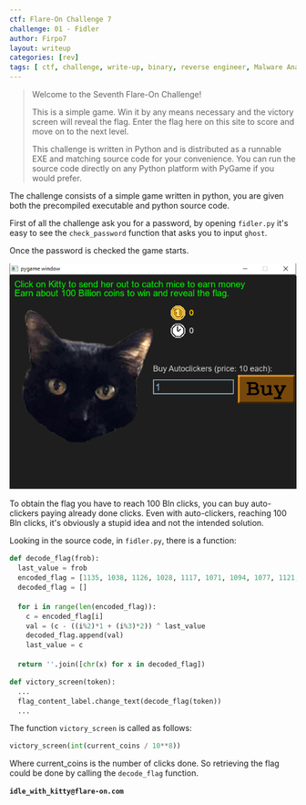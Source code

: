 ```yaml
---
ctf: Flare-On Challenge 7
challenge: 01 - Fidler
author: Firpo7
layout: writeup
categories: [rev]
tags: [ ctf, challenge, write-up, binary, reverse engineer, Malware Analysis]
---
```


> Welcome to the Seventh Flare-On Challenge!
>
> This is a simple game. Win it by any means necessary and the victory screen will reveal the flag. Enter the flag here on this site to score and move on to the next level.
>
> This challenge is written in Python and is distributed as a runnable EXE and matching source code for your convenience. You can run the source code directly on any Python platform with PyGame if you would prefer.


The challenge consists of a simple game written in python, you are given both the precompiled executable and python source code.

First of all the challenge ask you for a password, by opening ```fidler.py``` it's easy to see the ```check_password``` function that asks you to input ```ghost```.

Once the password is checked the game starts.

![Game Screenshot](img/game.png)

To obtain the flag you have to reach 100 Bln clicks, you can buy auto-clickers paying already done clicks. Even with auto-clickers, reaching 100 Bln clicks, it's obviously a stupid idea and not the intended solution.

Looking in the source code, in ```fidler.py```, there is a function:

```py
def decode_flag(frob):
  last_value = frob
  encoded_flag = [1135, 1038, 1126, 1028, 1117, 1071, 1094, 1077, 1121, 1087, 1110, 1092, 1072, 1095, 1090, 1027,1127, 1040, 1137, 1030, 1127, 1099, 1062, 1101, 1123, 1027, 1136, 1054]
  decoded_flag = []

  for i in range(len(encoded_flag)):
    c = encoded_flag[i]
    val = (c - ((i%2)*1 + (i%3)*2)) ^ last_value
    decoded_flag.append(val)
    last_value = c

  return ''.join([chr(x) for x in decoded_flag])
```

```py
def victory_screen(token):
  ...
  flag_content_label.change_text(decode_flag(token))
  ...
```

The function ```victory_screen``` is called as follows:
```py
victory_screen(int(current_coins / 10**8))
```

Where current_coins is the number of clicks done.
So retrieving the flag could be done by calling the ```decode_flag``` function.

**```idle_with_kitty@flare-on.com```**

